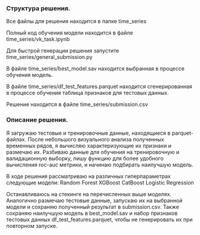 ### Структура решения.

Все файлы для решения находится в папке time_series 

Полный код обучения модели находится в файле time_series/vk_task.ipynb

Для быстрой генерации решения запустите time_series/general_submission.py

В файле time_series/best_model.sav находится выбранная в процессе обучения модель. 

В файле time_series/df_test_features.parquet находится сгенерированная в процессе обучения таблица признаков для тестовых данных. 

Решение находится в файле time_series/submission.csv

### Описание решения.
Я загружаю тестовые и тренировочные данные, находящиеся в parquet-файлах. После небольшого визуального анализа полученных временных рядов, я вычисляю характеризующие их признаки и размечаю их.
Разбиваю данные для обучения на тренировочную и валидационную выборку, пишу функцию для более удобного вычисления roc-auc метрики, и начинаю подбирать наилучшую модель.

В ходе решения рассматриваю на различных гиперпараметрах следующие модели:
Random Forest
XGBoost 
CatBoost 
Logistic Regression 

Останавливаюсь на стекинге на перечисленных выше моделях. 
Аналогично размечаю тестовые данные, запускаю их на выбранной модели и сохраняю полученный результат в submission.csv. Также сохраняю наилучшую модель в best_model.sav и набор признаков тестовых данных df_test_features.parquet, чтобы не генерировать их при повторном запуске. 
